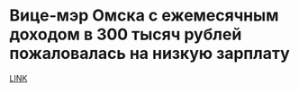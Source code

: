 # Вице-мэр Омска с ежемесячным доходом в 300 тысяч рублей пожаловалась на низкую зарплату



[LINK](https://varlamov.ru/2646826.html)